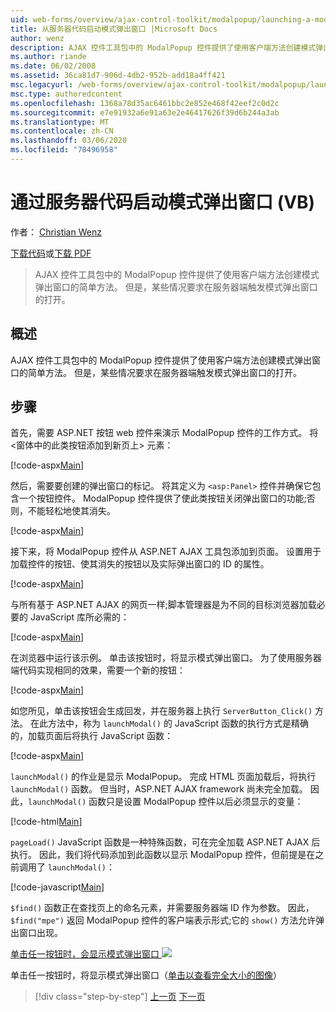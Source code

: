 ```yaml
---
uid: web-forms/overview/ajax-control-toolkit/modalpopup/launching-a-modal-popup-window-from-server-code-vb
title: 从服务器代码启动模式弹出窗口 |Microsoft Docs
author: wenz
description: AJAX 控件工具包中的 ModalPopup 控件提供了使用客户端方法创建模式弹出窗口的简单方法。 但某些情况下，需要
ms.author: riande
ms.date: 06/02/2008
ms.assetid: 36ca81d7-906d-4db2-952b-add18a4ff421
msc.legacyurl: /web-forms/overview/ajax-control-toolkit/modalpopup/launching-a-modal-popup-window-from-server-code-vb
msc.type: authoredcontent
ms.openlocfilehash: 1368a78d35ac6461bbc2e852e468f42eef2c0d2c
ms.sourcegitcommit: e7e91932a6e91a63e2e46417626f39d6b244a3ab
ms.translationtype: MT
ms.contentlocale: zh-CN
ms.lasthandoff: 03/06/2020
ms.locfileid: "78496958"
---
```

# <a name="launching-a-modal-popup-window-from-server-code-vb"></a>通过服务器代码启动模式弹出窗口 (VB)

作者： [Christian Wenz](https://github.com/wenz)

[下载代码](https://download.microsoft.com/download/2/4/0/24052038-f942-4336-905b-b60ae56f0dd5/ModalPopup1.vb.zip)或[下载 PDF](https://download.microsoft.com/download/b/6/a/b6ae89ee-df69-4c87-9bfb-ad1eb2b23373/modalpopup1VB.pdf)

> AJAX 控件工具包中的 ModalPopup 控件提供了使用客户端方法创建模式弹出窗口的简单方法。 但是，某些情况要求在服务器端触发模式弹出窗口的打开。

## <a name="overview"></a>概述

AJAX 控件工具包中的 ModalPopup 控件提供了使用客户端方法创建模式弹出窗口的简单方法。 但是，某些情况要求在服务器端触发模式弹出窗口的打开。

## <a name="steps"></a>步骤

首先，需要 ASP.NET 按钮 web 控件来演示 ModalPopup 控件的工作方式。 将 &lt;窗体中的此类按钮添加到新页上&gt; 元素：

[!code-aspx[Main](launching-a-modal-popup-window-from-server-code-vb/samples/sample1.aspx)]

然后，需要要创建的弹出窗口的标记。 将其定义为 `<asp:Panel>` 控件并确保它包含一个按钮控件。 ModalPopup 控件提供了使此类按钮关闭弹出窗口的功能;否则，不能轻松地使其消失。

[!code-aspx[Main](launching-a-modal-popup-window-from-server-code-vb/samples/sample2.aspx)]

接下来，将 ModalPopup 控件从 ASP.NET AJAX 工具包添加到页面。 设置用于加载控件的按钮、使其消失的按钮以及实际弹出窗口的 ID 的属性。

[!code-aspx[Main](launching-a-modal-popup-window-from-server-code-vb/samples/sample3.aspx)]

与所有基于 ASP.NET AJAX 的网页一样;脚本管理器是为不同的目标浏览器加载必要的 JavaScript 库所必需的：

[!code-aspx[Main](launching-a-modal-popup-window-from-server-code-vb/samples/sample4.aspx)]

在浏览器中运行该示例。 单击该按钮时，将显示模式弹出窗口。 为了使用服务器端代码实现相同的效果，需要一个新的按钮：

[!code-aspx[Main](launching-a-modal-popup-window-from-server-code-vb/samples/sample5.aspx)]

如您所见，单击该按钮会生成回发，并在服务器上执行 `ServerButton_Click()` 方法。 在此方法中，称为 `launchModal()` 的 JavaScript 函数的执行方式是精确的，加载页面后将执行 JavaScript 函数：

[!code-aspx[Main](launching-a-modal-popup-window-from-server-code-vb/samples/sample6.aspx)]

`launchModal()` 的作业是显示 ModalPopup。 完成 HTML 页面加载后，将执行 `launchModal()` 函数。 但当时，ASP.NET AJAX framework 尚未完全加载。 因此，`launchModal()` 函数只是设置 ModalPopup 控件以后必须显示的变量：

[!code-html[Main](launching-a-modal-popup-window-from-server-code-vb/samples/sample7.html)]

`pageLoad()` JavaScript 函数是一种特殊函数，可在完全加载 ASP.NET AJAX 后执行。 因此，我们将代码添加到此函数以显示 ModalPopup 控件，但前提是在之前调用了 `launchModal()`：

[!code-javascript[Main](launching-a-modal-popup-window-from-server-code-vb/samples/sample8.js)]

`$find()` 函数正在查找页上的命名元素，并需要服务器端 ID 作为参数。 因此，`$find("mpe")` 返回 ModalPopup 控件的客户端表示形式;它的 `show()` 方法允许弹出窗口出现。

[单击任一按钮时，会显示模式弹出窗口 ![](launching-a-modal-popup-window-from-server-code-vb/_static/image2.png)](launching-a-modal-popup-window-from-server-code-vb/_static/image1.png)

单击任一按钮时，将显示模式弹出窗口（[单击以查看完全大小的图像](launching-a-modal-popup-window-from-server-code-vb/_static/image3.png)）

> [!div class="step-by-step"]
> [上一页](positioning-a-modalpopup-cs.md)
> [下一页](using-modalpopup-with-a-repeater-control-vb.md)
